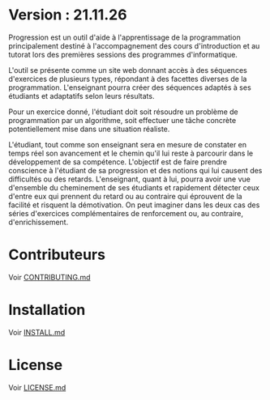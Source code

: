 # Version : 21.11.26

Progression est un outil d'aide à l'apprentissage de la programmation principalement destiné à l'accompagnement des cours d'introduction et au tutorat lors des premières sessions des programmes d'informatique.

L'outil se présente comme un site web donnant accès à des séquences d'exercices de plusieurs types, répondant à des facettes diverses de la programmation. L'enseignant pourra créer des séquences adaptés à ses étudiants et adaptatifs selon leurs résultats.

Pour un exercice donné, l'étudiant doit soit résoudre un problème de programmation par un algorithme, soit effectuer une tâche concrète potentiellement mise dans une situation réaliste.

L'étudiant, tout comme son enseignant sera en mesure de constater en temps réel son avancement et le chemin qu'il lui reste à parcourir dans le développement de sa compétence. L'objectif est de faire prendre conscience à l'étudiant de sa progression et des notions qui lui causent des difficultés ou des retards. L'enseignant, quant à lui, pourra avoir une vue d'ensemble du cheminement de ses étudiants et rapidement détecter ceux d'entre eux qui prennent du retard ou au contraire qui éprouvent de la facilité et risquent la démotivation. On peut imaginer dans les deux cas des séries d'exercices complémentaires de renforcement ou, au contraire, d'enrichissement.

# Contributeurs

Voir [CONTRIBUTING.md](CONTRIBUTING.md)

# Installation

Voir [INSTALL.md](INSTALL.md)

# License

Voir [LICENSE.md](LICENSE.md)
